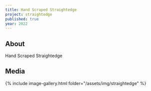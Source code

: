 ```yaml
---
title: Hand Scraped Straightedge
project: straightedge
published: true
year: 2022
---
```

## About
Hand Scraped Straightedge

## Media
{% include image-gallery.html folder="/assets/img/straightedge" %} 
